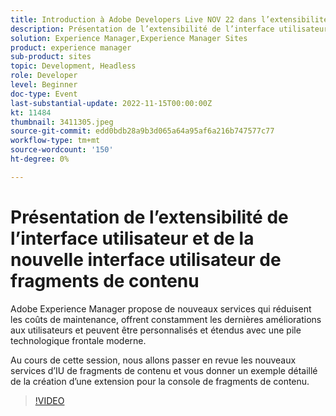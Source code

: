 ```yaml
---
title: Introduction à Adobe Developers Live NOV 22 dans l’extensibilité de l’interface utilisateur et la nouvelle interface utilisateur Fragment de contenu
description: Présentation de l’extensibilité de l’interface utilisateur et du nouvel outil de Experience Manager de contenu Adobe propose de nouveaux services qui réduisent les coûts de maintenance, offrent constamment les dernières améliorations aux utilisateurs et peuvent être personnalisés et étendus avec une pile technologique frontale moderne. Au cours de cette session, nous allons passer en revue les nouveaux services de l’interface utilisateur de fragments de contenu et vous donner un exemple détaillé de la création d’une extension pour la console de fragments de contenu.
solution: Experience Manager,Experience Manager Sites
product: experience manager
sub-product: sites
topic: Development, Headless
role: Developer
level: Beginner
doc-type: Event
last-substantial-update: 2022-11-15T00:00:00Z
kt: 11484
thumbnail: 3411305.jpeg
source-git-commit: edd0bdb28a9b3d065a64a95af6a216b747577c77
workflow-type: tm+mt
source-wordcount: '150'
ht-degree: 0%

---
```


# Présentation de l’extensibilité de l’interface utilisateur et de la nouvelle interface utilisateur de fragments de contenu

Adobe Experience Manager propose de nouveaux services qui réduisent les coûts de maintenance, offrent constamment les dernières améliorations aux utilisateurs et peuvent être personnalisés et étendus avec une pile technologique frontale moderne.

Au cours de cette session, nous allons passer en revue les nouveaux services d’IU de fragments de contenu et vous donner un exemple détaillé de la création d’une extension pour la console de fragments de contenu.

>[!VIDEO](https://video.tv.adobe.com/v/3411305/?quality=12&learn=on)
